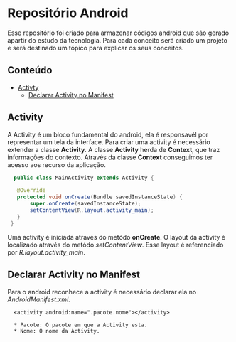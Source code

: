 # Repositório Android

  Esse repositório foi criado para armazenar códigos android que são gerado apartir do estudo da tecnologia. Para cada conceito será criado um projeto e será destinado um tópico para explicar os seus conceitos.
   
## Conteúdo

  - [Activty](#activity)
     - [Declarar Activity no Manifest](#declararActivityManifest)
  
  
<a name="activity"></a>   
## Activity

   A  Activity é um bloco fundamental do android, ela é responsavél por representar um tela da interface. Para  criar uma activity é necessário extender a classe **Activity**. A classe **Activity** herda de **Context**, que traz informações do contexto. Através da classe **Context** conseguimos ter acesso aos recurso da aplicação.

 ```java
   public class MainActivity extends Activity {

    @Override
    protected void onCreate(Bundle savedInstanceState) {
        super.onCreate(savedInstanceState);
        setContentView(R.layout.activity_main);
    }
  }
 ```
   Uma activity é iniciada através do metódo **onCreate**. O layout da activity é localizado através do metódo *setContentView*. Esse layout é referenciado por *R.layout.activity_main*.

<a name="declararActivityManifest"></a>
## Declarar Activity no Manifest

   Para o android reconhece a activity é necessário declarar  ela no *AndroidManifest.xml*.
   
```android
  <activity android:name=".pacote.nome"></activity>
  
  * Pacote: O pacote em que a Activity esta.
  * Nome: O nome da Activity.
```   
